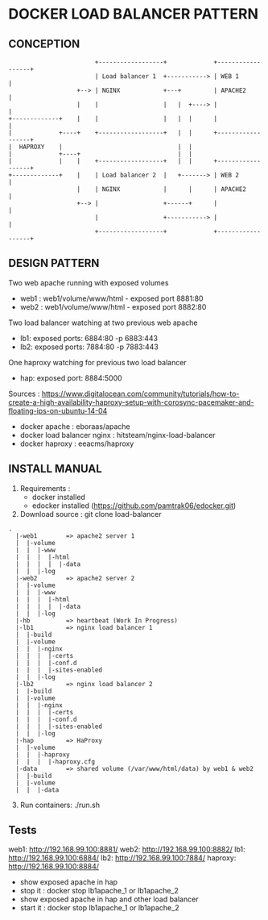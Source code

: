 # DOCKER LOAD BALANCER PATTERN

## CONCEPTION
```
                        +------------------+             +------------------+
                        | Load balancer 1  +-----------> | WEB 1            |
                   +--> | NGINX            +---+         | APACHE2          |
                   |    |                  |   |  +----> |                  |
+-------------+    |    |                  |   |  |      |                  |
|             +----+    +------------------+   |  |      +------------------+
|  HAPROXY    |                                |  |
|             +----+                           |  |
|             |    |    +------------------+   |  |      +------------------+
+-------------+    |    | Load balancer 2  |   +-------> | WEB 2            |
                   |    | NGINX            |      |      | APACHE2          |
                   +--> |                  +------+      |                  |
                        |                  +-----------> |                  |
                        +------------------+             +------------------+
```
## DESIGN PATTERN
Two web apache running with exposed volumes
- web1 : web1/volume/www/html - exposed port 8881:80
- web2 : web1/volume/www/html - exposed port 8882:80

Two load balancer watching at two previous web apache
- lb1: exposed ports: 6884:80 -p 6883:443
- lb2: exposed ports: 7884:80 -p 7883:443

One haproxy watching for previous two load balancer
- hap: exposed port:  8884:5000

Sources : 
https://www.digitalocean.com/community/tutorials/how-to-create-a-high-availability-haproxy-setup-with-corosync-pacemaker-and-floating-ips-on-ubuntu-14-04
- docker apache               : eboraas/apache
- docker load balancer nginx  : hitsteam/nginx-load-balancer
- docker haproxy              : eeacms/haproxy 


## INSTALL MANUAL

1. Requirements : 
    - docker installed
    - edocker installed (https://github.com/pamtrak06/edocker.git)
2. Download source : git clone load-balancer
```
.
  |-web1		=> apache2 server 1
  |  |-volume
  |  |  |-www
  |  |  |  |-html
  |  |  |  |  |-data
  |  |  |-log
  |-web2		=> apache2 server 2
  |  |-volume
  |  |  |-www
  |  |  |  |-html
  |  |  |  |  |-data
  |  |  |-log
  |-hb			=> heartbeat (Work In Progress)
  |-lb1			=> nginx load balancer 1
  |  |-build
  |  |-volume
  |  |  |-nginx
  |  |  |  |-certs
  |  |  |  |-conf.d
  |  |  |  |-sites-enabled
  |  |  |-log
  |-lb2			=> nginx load balancer 2
  |  |-build
  |  |-volume
  |  |  |-nginx
  |  |  |  |-certs
  |  |  |  |-conf.d
  |  |  |  |-sites-enabled
  |  |  |-log
  |-hap			=> HaProxy
  |  |-volume
  |  |  |-haproxy
  |  |  |  |-haproxy.cfg
  |-data		=> shared volume (/var/www/html/data) by web1 & web2
  |  |-build
  |  |-volume
  |  |  |-data
```
3. Run containers:
./run.sh

## Tests
web1:    http://192.168.99.100:8881/
web2:    http://192.168.99.100:8882/
lb1:     http://192.168.99.100:6884/
lb2:     http://192.168.99.100:7884/
haproxy: http://192.168.99.100:8884/

- show exposed apache in hap
- stop it : docker stop lb1apache_1 or lb1apache_2
- show exposed apache in hap and other load balancer
- start it : docker stop lb1apache_1 or lb1apache_2
